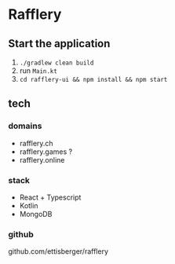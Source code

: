 # Rafflery

## Start the application

1. `./gradlew clean build`
2. run `Main.kt`
3. `cd rafflery-ui && npm install && npm start`

## tech



### domains
- rafflery.ch
- rafflery.games ?
- rafflery.online

### stack
- React + Typescript 
- Kotlin 
- MongoDB

### github
github.com/ettisberger/rafflery
